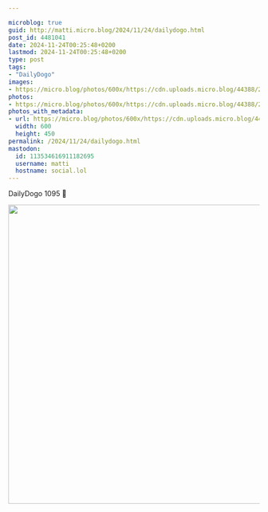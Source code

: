 ```yaml
---

microblog: true
guid: http://matti.micro.blog/2024/11/24/dailydogo.html
post_id: 4481041
date: 2024-11-24T00:25:48+0200
lastmod: 2024-11-24T00:25:48+0200
type: post
tags:
- "DailyDogo"
images:
- https://micro.blog/photos/600x/https://cdn.uploads.micro.blog/44388/2024/63a1a2f2ca104727860f50981ebe80cf.jpg
photos:
- https://micro.blog/photos/600x/https://cdn.uploads.micro.blog/44388/2024/63a1a2f2ca104727860f50981ebe80cf.jpg
photos_with_metadata:
- url: https://micro.blog/photos/600x/https://cdn.uploads.micro.blog/44388/2024/63a1a2f2ca104727860f50981ebe80cf.jpg
  width: 600
  height: 450
permalink: /2024/11/24/dailydogo.html
mastodon:
  id: 113534616911182695
  username: matti
  hostname: social.lol
---
```

DailyDogo 1095 🐶

<img src="/media/uploads/2024/63a1a2f2ca104727860f50981ebe80cf.jpg" width="600" alt="" />
